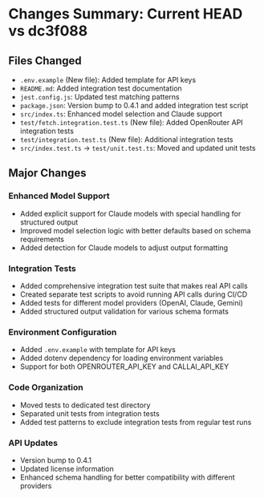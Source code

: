 # Changes Summary: Current HEAD vs dc3f088

## Files Changed

- `.env.example` (New file): Added template for API keys
- `README.md`: Added integration test documentation
- `jest.config.js`: Updated test matching patterns
- `package.json`: Version bump to 0.4.1 and added integration test script
- `src/index.ts`: Enhanced model selection and Claude support
- `test/fetch.integration.test.ts` (New file): Added OpenRouter API integration tests
- `test/integration.test.ts` (New file): Additional integration tests
- `src/index.test.ts` → `test/unit.test.ts`: Moved and updated unit tests

## Major Changes

### Enhanced Model Support

- Added explicit support for Claude models with special handling for structured output
- Improved model selection logic with better defaults based on schema requirements
- Added detection for Claude models to adjust output formatting

### Integration Tests

- Added comprehensive integration test suite that makes real API calls
- Created separate test scripts to avoid running API calls during CI/CD
- Added tests for different model providers (OpenAI, Claude, Gemini)
- Added structured output validation for various schema formats

### Environment Configuration

- Added `.env.example` with template for API keys
- Added dotenv dependency for loading environment variables
- Support for both OPENROUTER_API_KEY and CALLAI_API_KEY

### Code Organization

- Moved tests to dedicated test directory
- Separated unit tests from integration tests
- Added test patterns to exclude integration tests from regular test runs

### API Updates

- Version bump to 0.4.1
- Updated license information
- Enhanced schema handling for better compatibility with different providers

